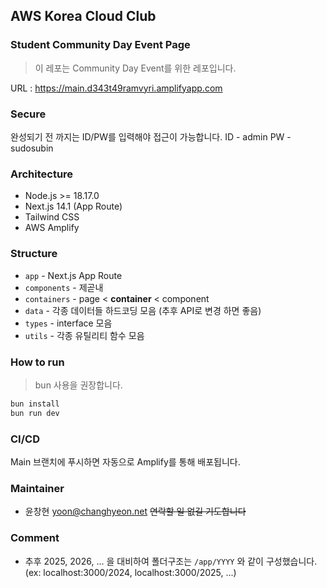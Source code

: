 ## AWS Korea Cloud Club
### Student Community Day Event Page
> 이 레포는 Community Day Event를 위한 레포입니다.
 
URL : https://main.d343t49ramvyri.amplifyapp.com
### Secure
완성되기 전 까지는 ID/PW를 입력해야 접근이 가능합니다.
ID - admin
PW - sudosubin

### Architecture
- Node.js >= 18.17.0
- Next.js 14.1 (App Route)
- Tailwind CSS
- AWS Amplify

### Structure
- `app` - Next.js App Route
- `components` - 제곧내
- `containers` - page < **container** < component
- `data` - 각종 데이터들 하드코딩 모음 (추후 API로 변경 하면 좋음)
- `types` - interface 모음
- `utils` - 각종 유틸리티 함수 모음

### How to run
> bun 사용을 권장합니다.
```bash
bun install
bun run dev
```

### CI/CD
Main 브랜치에 푸시하면 자동으로 Amplify를 통해 배포됩니다.


### Maintainer
- 윤창현 [yoon@changhyeon.net](mailto:yoon@changhyeon.net) ~~연락할 일 없길 기도합니다~~


### Comment
- 추후 2025, 2026, ... 을 대비하여 폴더구조는 `/app/YYYY` 와 같이 구성했습니다. (ex: localhost:3000/2024, localhost:3000/2025, ...)
